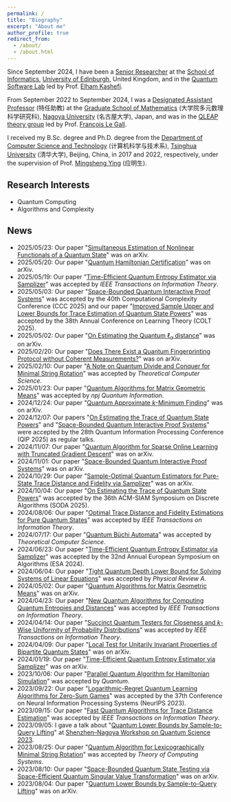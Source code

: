 ```yaml
---
permalink: /
title: "Biography"
excerpt: "About me"
author_profile: true
redirect_from: 
  - /about/
  - /about.html
---
```


Since September 2024, I have been a [Senior Researcher](https://www.research.ed.ac.uk/en/persons/qisheng-wang/publications/) at the [School of Informatics](https://informatics.ed.ac.uk/), [University of Edinburgh](https://www.ed.ac.uk/), United Kingdom, and in the [Quantum Software Lab](https://www.quantumsoftwarelab.com/) led by Prof. [Elham Kashefi](https://scholar.google.com/citations?user=oXpgxTIAAAAJ&hl=en).

From September 2022 to September 2024, I was a [Designated Assistant Professor](https://profs.provost.nagoya-u.ac.jp/html/100012550_en.html) (特任助教) at the [Graduate School of Mathematics](https://www.math.nagoya-u.ac.jp/) (大学院多元数理科学研究科), [Nagoya University](https://en.nagoya-u.ac.jp/) (名古屋大学), Japan, and was in the [QLEAP theory group](https://www.math.nagoya-u.ac.jp/~legall/index.html) led by Prof. [François Le Gall](http://www.francoislegall.com/).

I received my B.Sc. degree and Ph.D. degree from the [Department of Computer Science and Technology](https://www.cs.tsinghua.edu.cn/csen/) (计算机科学与技术系), [Tsinghua University](https://www.tsinghua.edu.cn/en/) (清华大学), Beijing, China, in 2017 and 2022, respectively, under the supervision of Prof. [Mingsheng Ying](https://www.cs.tsinghua.edu.cn/csen/info/1186/4020.htm) (应明生). 

## Research Interests

  * Quantum Computing
  * Algorithms and Complexity

## News

* 2025/05/23: Our paper "[Simultaneous Estimation of Nonlinear Functionals of a Quantum State](https://arxiv.org/abs/2505.16715)" was on arXiv.
* 2025/05/20: Our paper "[Quantum Hamiltonian Certification](https://arxiv.org/abs/2505.13217)" was on arXiv.
* 2025/05/19: Our paper "[Time-Efficient Quantum Entropy Estimator via Samplizer](https://arxiv.org/abs/2401.09947)" was accepted by *IEEE Transactions on Information Theory*.
* 2025/05/03: Our paper "[Space-Bounded Quantum Interactive Proof Systems](https://arxiv.org/abs/2410.23958)" was accepted by the 40th Computational Complexity Conference (CCC 2025) and our paper "[Improved Sample Upper and Lower Bounds for Trace Estimation of Quantum State Powers](https://arxiv.org/abs/2505.09563)" was accepted by the 38th Annual Conference on Learning Theory (COLT 2025).
* 2025/05/02: Our paper "[On Estimating the Quantum $\ell_\alpha$ distance](https://arxiv.org/abs/2505.00457)" was on arXiv. 
* 2025/02/20: Our paper "[Does There Exist a Quantum Fingerprinting Protocol without Coherent Measurements?](https://arxiv.org/abs/2502.13427)" was on arXiv. 
* 2025/02/10: Our paper "[A Note on Quantum Divide and Conquer for Minimal String Rotation](https://arxiv.org/abs/2210.09149)" was accepted by *Theoretical Computer Science*.
* 2025/01/23: Our paper "[Quantum Algorithms for Matrix Geometric Means](https://arxiv.org/abs/2405.00673)" was accepted by *npj Quantum Information*.
* 2024/12/24: Our paper "[Quantum Approximate $k$-Minimum Finding](https://arxiv.org/abs/2412.16586)" was on arXiv. 
* 2024/12/07: Our papers "[On Estimating the Trace of Quantum State Powers](https://arxiv.org/abs/2410.13559)" and "[Space-Bounded Quantum Interactive Proof Systems](https://arxiv.org/abs/2410.23958)" were accepted by the 28th Quantum Information Processing Conference (QIP 2025) as regular talks.
* 2024/11/07: Our paper "[Quantum Algorithm for Sparse Online Learning with Truncated Gradient Descent](https://arxiv.org/abs/2411.03925)" was on arXiv. 
* 2024/11/01: Our paper "[Space-Bounded Quantum Interactive Proof Systems](https://arxiv.org/abs/2410.23958)" was on arXiv.
* 2024/10/29: Our paper "[Sample-Optimal Quantum Estimators for Pure-State Trace Distance and Fidelity via Samplizer](https://arxiv.org/abs/2410.21201)" was on arXiv. 
* 2024/10/04: Our paper "[On Estimating the Trace of Quantum State Powers](https://arxiv.org/abs/2410.13559)" was accepted by the 36th ACM-SIAM Symposium on Discrete Algorithms (SODA 2025).
* 2024/08/06: Our paper "[Optimal Trace Distance and Fidelity Estimations for Pure Quantum States](https://arxiv.org/abs/2408.16655)" was accepted by *IEEE Transactions on Information Theory*.
* 2024/07/17: Our paper "[Quantum Büchi Automata](https://arxiv.org/abs/1804.08982)" was accepted by *Theoretical Computer Science*.
* 2024/06/23: Our paper "[Time-Efficient Quantum Entropy Estimator via Samplizer](https://arxiv.org/abs/2401.09947)" was accepted by the 32nd Annual European Symposium on Algorithms (ESA 2024).
* 2024/06/04: Our paper "[Tight Quantum Depth Lower Bound for Solving Systems of Linear Equations](https://arxiv.org/abs/2407.06012)" was accepted by *Physical Review A*.
* 2024/05/02: Our paper "[Quantum Algorithms for Matrix Geometric Means](https://arxiv.org/abs/2405.00673)" was on arXiv.
* 2024/04/23: Our paper "[New Quantum Algorithms for Computing Quantum Entropies and Distances](https://arxiv.org/abs/2203.13522)" was accepted by *IEEE Transactions on Information Theory*. 
* 2024/04/14: Our paper "[Succinct Quantum Testers for Closeness and $k$-Wise Uniformity of Probability Distributions](https://arxiv.org/abs/2304.12916)" was accepted by *IEEE Transactions on Information Theory*. 
* 2024/04/09: Our paper "[Local Test for Unitarily Invariant Properties of Bipartite Quantum States](https://arxiv.org/abs/2404.04599)" was on arXiv. 
* 2024/01/19: Our paper "[Time-Efficient Quantum Entropy Estimator via Samplizer](https://arxiv.org/abs/2401.09947)" was on arXiv. 
* 2023/10/06: Our paper "[Parallel Quantum Algorithm for Hamiltonian Simulation](https://arxiv.org/abs/2105.11889)" was accepted by *Quantum*.
* 2023/09/22: Our paper "[Logarithmic-Regret Quantum Learning Algorithms for Zero-Sum Games](https://arxiv.org/abs/2304.14197)" was accepted by the 37th Conference on Neural Information Processing Systems (NeurIPS 2023).
* 2023/09/15: Our paper "[Fast Quantum Algorithms for Trace Distance Estimation](https://arxiv.org/abs/2301.06783)" was accepted by *IEEE Transactions on Information Theory*.
* 2023/09/05: I gave a talk about "[Quantum Lower Bounds by Sample-to-Query Lifting](https://arxiv.org/abs/2308.01794)" at [Shenzhen–Nagoya Workshop on Quantum Science 2023](https://shenzhen-nagoya.github.io/2023/).
* 2023/08/25: Our paper "[Quantum Algorithm for Lexicographically Minimal String Rotation](https://arxiv.org/abs/2012.09376)" was accepted by *Theory of Computing Systems*.
* 2023/08/10: Our paper "[Space-Bounded Quantum State Testing via Space-Efficient Quantum Singular Value Transformation](https://arxiv.org/abs/2308.05079)" was on arXiv.
* 2023/08/04: Our paper "[Quantum Lower Bounds by Sample-to-Query Lifting](https://arxiv.org/abs/2308.01794)" was on arXiv.

